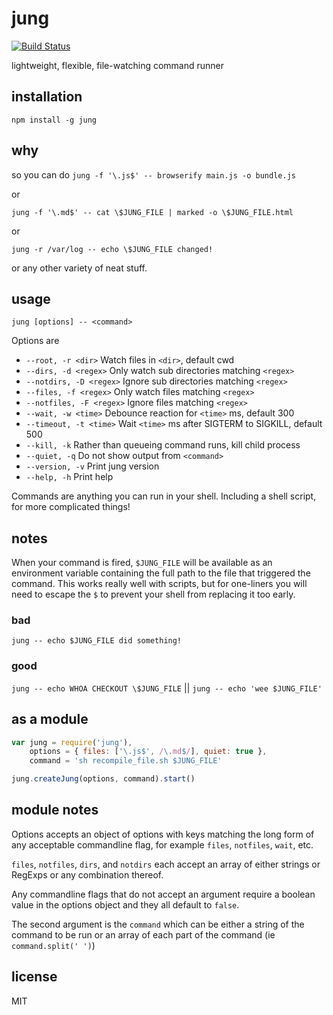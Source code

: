 jung
=====

[![Build Status](https://travis-ci.org/jarofghosts/jung.png?branch=master)](https://travis-ci.org/jarofghosts/jung)

lightweight, flexible, file-watching command runner

## installation

`npm install -g jung`

## why

so you can do `jung -f '\.js$' -- browserify main.js -o bundle.js`

or

`jung -f '\.md$' -- cat \$JUNG_FILE | marked -o \$JUNG_FILE.html`

or

`jung -r /var/log -- echo \$JUNG_FILE changed!`

or any other variety of neat stuff.

## usage

`jung [options] -- <command>`

Options are

* `--root, -r <dir>` Watch files in `<dir>`, default cwd
* `--dirs, -d <regex>` Only watch sub directories matching `<regex>`
* `--notdirs, -D <regex>` Ignore sub directories matching `<regex>`
* `--files, -f <regex>` Only watch files matching `<regex>`
* `--notfiles, -F <regex>` Ignore files matching `<regex>`
* `--wait, -w <time>` Debounce reaction for `<time>` ms, default 300
* `--timeout, -t <time>` Wait `<time>` ms after SIGTERM to SIGKILL, default 500
* `--kill, -k` Rather than queueing command runs, kill child process
* `--quiet, -q` Do not show output from `<command>`
* `--version, -v` Print jung version
* `--help, -h` Print help

Commands are anything you can run in your shell. Including a shell script, for
more complicated things!

## notes

When your command is fired, `$JUNG_FILE` will be available as an environment
variable containing the full path to the file that triggered the command. This
works really well with scripts, but for one-liners you will need to escape the
`$` to prevent your shell from replacing it too early.

### bad

`jung -- echo $JUNG_FILE did something!`

### good

`jung -- echo WHOA CHECKOUT \$JUNG_FILE` || `jung -- echo 'wee $JUNG_FILE'`

## as a module

```js
var jung = require('jung'),
    options = { files: ['\.js$', /\.md$/], quiet: true },
    command = 'sh recompile_file.sh $JUNG_FILE'

jung.createJung(options, command).start()
```

## module notes

Options accepts an object of options with keys matching the long form of
any acceptable commandline flag, for example `files`, `notfiles`, `wait`, etc.

`files`, `notfiles`, `dirs`, and `notdirs` each accept an array of either
strings or RegExps or any combination thereof.

Any commandline flags that do not accept an argument require a boolean value
in the options object and they all default to `false`.

The second argument is the `command` which can be either a string of the
command to be run or an array of each part of the command (ie 
`command.split(' ')`)

## license

MIT
